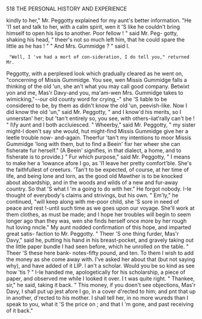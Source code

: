  518           THE PERSONAL HISTORY AND EXPERIENCE

  kindly to her," Mr. Peggotty explained for my aunt's better information.
  "He 'l1 set and talk to her, with a calm spirit, wen it 'S like he couldn't
  bring himself to open his lips to another. Poor fellow ! " said Mr. Peg-
 gotty, shaking his head, " theer's not so much left him, that he could spare
 the little as he has ! "
     " And Mrs. Gummidge ? " said I.

     "Well, I 've had a mort of con-sideration, I do tell you," returned Mr.
 Peggotty, with a perplexed look which gradually cleared as he went on,
 "concerning of Missis Gummidge. You see, wen Missis Gummidge
 falls a thinking of the old 'un, she an't what you may call good company.
 Betwixt yon and me, Mas'r Davy-and you, ma'am-wen Mrs. Gummidge
 takes to wimicking,"--our old county word for crying,-" she 'S liable to be
 considered to be, by them as didn't know the old 'un, peevish-like. Now
 I did know the old 'un," said Mr. Peggotty, " and I know'd his merits,
 so I unnerstan' her; but 'tan't entirely so, you see, with others-iiat'rally
 can't be ! "
     I\fy aunt and I both accluiesced.
     " Wheerby," said Mr. Peggotty, " my sister might-I        doen't say she
would, hut might-find Missis Gummidge give her a leetle trouble now-
 and-again. Theerfur 'tan't my intentions to moor Missis Gummidge
 'long with them, but to find a Beein' fixr her wheer she can fisherate fur
herself." (A Beein' signifies, in that dialect, a home, and to fisherate is to
provide.) " Fur which purpose," said Mr. Peggotty, " I means to make
her a 'lowance afore I go, as 'l1 leave her pretty comfort'ble. She's the
faithfullest of creeturs. 'Tan't to be expected, of course, at her time of
life, and being lone and lorn, as the good old Mawther is to be knocked
about aboardship, and in the woods and wilds of a new and fur-away
 country. So that 'S what I 'm a going to do with her."
    He forgot nobody. I-Ie thought of everybody's claims and strivings, but
his own.
    " Em'ly," he continued, "will keep along with me-poor child, she 'S
sore in need of peace and rest !-until such time as we goes upon our
voyage. She'll work at them clothes, as must be made; and I hope
her troubles will begin to seem longer ago than they was, wen she finds
herself once more by her rough hut loving nncle."
    My aunt nodded confirmation of this hope, and imparted great satis-
faction to Mr. Peggotty.
    " Theer 'S one thing furder, Mas'r Davy," said he, putting his hand in
his breast-pocket, and gravely taking out the little paper bundle I had
seen before, which he unrolled on the table. " Theer 'S these here bank-
notes-fifty pound, and ten. To them I wish to add the money as she
come away with. I've asked her about that (but not saying why), and
have added of it LIP. I an't a scholar. Would you be so kind as see
how 'tis ? "
    I-Ie handed me, apologetically for his scholarship, a piece of paper, and
observed me while I looked it over. I t was quite right.
    " Thankee, sir," he said, taking it back. " This money, if you doen't
see objections, Mas'r Davy, I shall put up jest afore I go, in a cover
d'rected to him; and pnt that up in another, d'rected to his mother. I
shall tell her, in no more wureds than I speak to you, what it 'S the price
on ; and that I 'm gone, and past receiving of it back."
